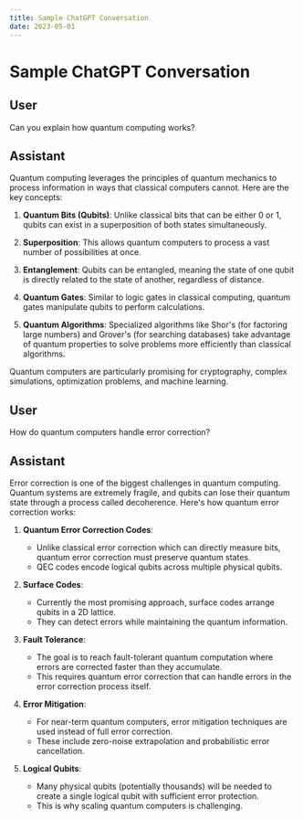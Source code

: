 ```yaml
---
title: Sample ChatGPT Conversation
date: 2023-05-01
---
```


# Sample ChatGPT Conversation

## User
Can you explain how quantum computing works?

## Assistant
Quantum computing leverages the principles of quantum mechanics to process information in ways that classical computers cannot. Here are the key concepts:

1. **Quantum Bits (Qubits)**: Unlike classical bits that can be either 0 or 1, qubits can exist in a superposition of both states simultaneously.

2. **Superposition**: This allows quantum computers to process a vast number of possibilities at once.

3. **Entanglement**: Qubits can be entangled, meaning the state of one qubit is directly related to the state of another, regardless of distance.

4. **Quantum Gates**: Similar to logic gates in classical computing, quantum gates manipulate qubits to perform calculations.

5. **Quantum Algorithms**: Specialized algorithms like Shor's (for factoring large numbers) and Grover's (for searching databases) take advantage of quantum properties to solve problems more efficiently than classical algorithms.

Quantum computers are particularly promising for cryptography, complex simulations, optimization problems, and machine learning.

## User
How do quantum computers handle error correction?

## Assistant
Error correction is one of the biggest challenges in quantum computing. Quantum systems are extremely fragile, and qubits can lose their quantum state through a process called decoherence. Here's how quantum error correction works:

1. **Quantum Error Correction Codes**:
   - Unlike classical error correction which can directly measure bits, quantum error correction must preserve quantum states.
   - QEC codes encode logical qubits across multiple physical qubits.

2. **Surface Codes**:
   - Currently the most promising approach, surface codes arrange qubits in a 2D lattice.
   - They can detect errors while maintaining the quantum information.

3. **Fault Tolerance**:
   - The goal is to reach fault-tolerant quantum computation where errors are corrected faster than they accumulate.
   - This requires quantum error correction that can handle errors in the error correction process itself.

4. **Error Mitigation**:
   - For near-term quantum computers, error mitigation techniques are used instead of full error correction.
   - These include zero-noise extrapolation and probabilistic error cancellation.

5. **Logical Qubits**:
   - Many physical qubits (potentially thousands) will be needed to create a single logical qubit with sufficient error protection.
   - This is why scaling quantum computers is challenging. 